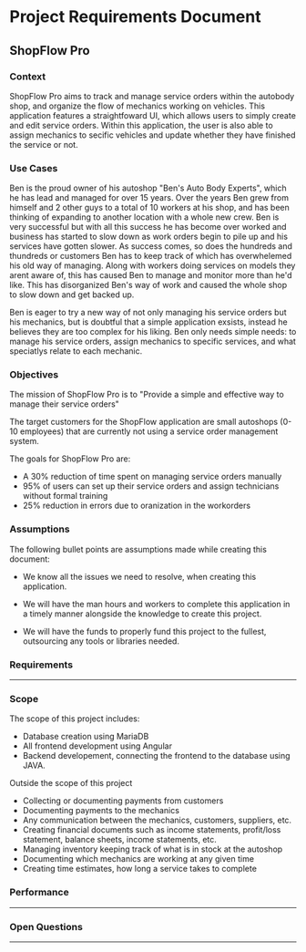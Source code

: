 # Project Requirements Document

## ShopFlow Pro

### Context

ShopFlow Pro aims to track and manage service orders within the autobody shop, and organize the flow of mechanics working on vehicles. This application features a straightfoward UI, which allows users to simply create and edit service orders. Within this application, the user is also able to assign mechanics to secific vehicles and update whether they have finished the service or not.

### Use Cases

Ben is the proud owner of his autoshop "Ben's Auto Body Experts", which he has lead and managed for over 15 years. Over the years Ben grew from himself and 2 other guys to a total of 10 workers at his shop, and has been thinking of expanding to another location with a whole new crew. Ben is very successful but with all this success he has become over worked and business has started to slow down as work orders begin to pile up and his services have gotten slower. As success comes, so does the hundreds and thundreds or customers Ben has to keep track of which has overwhelemed his old way of managing. Along with workers doing services on models they arent aware of, this has caused Ben to manage and monitor more than he'd like. This has disorganized Ben's way of work and caused the whole shop to slow down and get backed up.

Ben is eager to try a new way of not only managing his service orders but his mechanics, but is doubtful that a simple application exsists, instead he believes they are too complex for his liking. Ben only needs simple needs: to manage his service orders, assign mechanics to specific services, and what speciatlys relate to each mechanic.

### Objectives

The mission of ShopFlow Pro is to "Provide a simple and effective way to manage their service orders"

The target customers for the ShopFlow application are small autoshops (0-10 employees) that are currently not using a service order management system.

The goals for ShopFlow Pro are:
- A 30% reduction of time spent on managing service orders manually
- 95% of users can set up their service orders and assign technicians without formal training
- 25% reduction in errors due to oranization in the workorders
### Assumptions

The following bullet points are assumptions made while creating this document:

- We know all the issues we need to resolve, when creating this application.

- We will have the man hours and workers to complete this application in a timely manner alongside the knowledge to create this project.

- We will have the funds to properly fund this project to the fullest, outsourcing any tools or libraries needed.

### Requirements

***

### Scope

The scope of this project includes:

- Database creation using MariaDB
- All frontend development using Angular
- Backend developement, connecting the frontend to the database using JAVA.

Outside the scope of this project

- Collecting or documenting payments from customers
- Documenting payments to the mechanics
- Any communication between the mechanics, customers, suppliers, etc.
- Creating financial documents such as income statements, profit/loss statement, balance sheets, income statements, etc.
- Managing inventory keeping track of what is in stock at the autoshop
- Documenting which mechanics are working at any given time
- Creating time estimates, how long a service takes to complete

### Performance

***

### Open Questions

***

